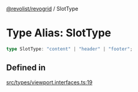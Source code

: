 [@revolist/revogrid](README.md) / SlotType

# Type Alias: SlotType

```ts
type SlotType: "content" | "header" | "footer";
```

## Defined in

[src/types/viewport.interfaces.ts:19](https://github.com/revolist/revogrid/blob/93978cbf92b3c4002586c5528517b1ce86d856d9/src/types/viewport.interfaces.ts#L19)
